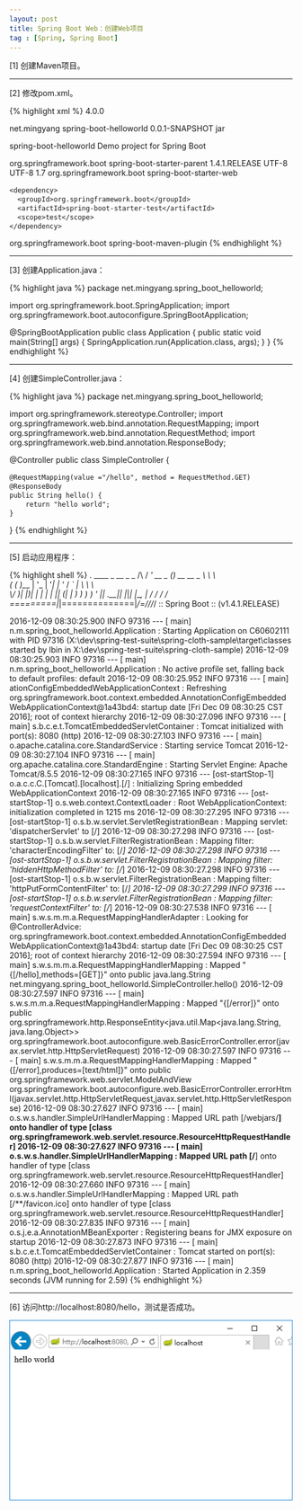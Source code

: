 ```yaml
---
layout: post
title: Spring Boot Web：创建Web项目
tag : [Spring, Spring Boot]
---
```


[1] 创建Maven项目。

---

[2] 修改pom.xml。

{% highlight xml %}
<project xmlns="http://maven.apache.org/POM/4.0.0" xmlns:xsi="http://www.w3.org/2001/XMLSchema-instance"
  xsi:schemaLocation="http://maven.apache.org/POM/4.0.0 http://maven.apache.org/xsd/maven-4.0.0.xsd">
  <modelVersion>4.0.0</modelVersion>

  <groupId>net.mingyang</groupId>
  <artifactId>spring-boot-helloworld</artifactId>
  <version>0.0.1-SNAPSHOT</version>
  <packaging>jar</packaging>

  <name>spring-boot-helloworld</name>
  <description>Demo project for Spring Boot</description>

  <parent>
    <groupId>org.springframework.boot</groupId>
    <artifactId>spring-boot-starter-parent</artifactId>
    <version>1.4.1.RELEASE</version>
    <relativePath />
  </parent>

  <properties>
    <project.build.sourceEncoding>UTF-8</project.build.sourceEncoding>
    <project.reporting.outputEncoding>UTF-8</project.reporting.outputEncoding>
    <java.version>1.7</java.version>
  </properties>

  <dependencies>
    <dependency>
      <groupId>org.springframework.boot</groupId>
      <artifactId>spring-boot-starter-web</artifactId>
    </dependency>

    <dependency>
      <groupId>org.springframework.boot</groupId>
      <artifactId>spring-boot-starter-test</artifactId>
      <scope>test</scope>
    </dependency>
  </dependencies>

  <build>
    <plugins>
      <plugin>
        <groupId>org.springframework.boot</groupId>
        <artifactId>spring-boot-maven-plugin</artifactId>
      </plugin>
    </plugins>
  </build>

</project>
{% endhighlight %}

---

[3] 创建Application.java：

{% highlight java %}
package net.mingyang.spring_boot_helloworld;

import org.springframework.boot.SpringApplication;
import org.springframework.boot.autoconfigure.SpringBootApplication;

@SpringBootApplication
public class Application 
{
    public static void main(String[] args) {
        SpringApplication.run(Application.class, args);
    }
}
{% endhighlight %}

---

[4] 创建SimpleController.java：

{% highlight java %}
package net.mingyang.spring_boot_helloworld;

import org.springframework.stereotype.Controller;
import org.springframework.web.bind.annotation.RequestMapping;
import org.springframework.web.bind.annotation.RequestMethod;
import org.springframework.web.bind.annotation.ResponseBody;

@Controller
public class SimpleController {

    @RequestMapping(value ="/hello", method = RequestMethod.GET)
    @ResponseBody
    public String hello() {
        return "hello world";
    }
}
{% endhighlight %}

---

[5] 启动应用程序：

{% highlight shell %}
  .   ____          _            __ _ _
 /\\ / ___'_ __ _ _(_)_ __  __ _ \ \ \ \
( ( )\___ | '_ | '_| | '_ \/ _` | \ \ \ \
 \\/  ___)| |_)| | | | | || (_| |  ) ) ) )
  '  |____| .__|_| |_|_| |_\__, | / / / /
 =========|_|==============|___/=/_/_/_/
 :: Spring Boot ::        (v1.4.1.RELEASE)

2016-12-09 08:30:25.900  INFO 97316 --- [           main] n.m.spring_boot_helloworld.Application   : Starting Application on C60602111 with PID 97316 (X:\dev\spring-test-suite\spring-cloth-sample\target\classes started by lbin in X:\dev\spring-test-suite\spring-cloth-sample)
2016-12-09 08:30:25.903  INFO 97316 --- [           main] n.m.spring_boot_helloworld.Application   : No active profile set, falling back to default profiles: default
2016-12-09 08:30:25.952  INFO 97316 --- [           main] ationConfigEmbeddedWebApplicationContext : Refreshing org.springframework.boot.context.embedded.AnnotationConfigEmbeddedWebApplicationContext@1a43bd4: startup date [Fri Dec 09 08:30:25 CST 2016]; root of context hierarchy
2016-12-09 08:30:27.096  INFO 97316 --- [           main] s.b.c.e.t.TomcatEmbeddedServletContainer : Tomcat initialized with port(s): 8080 (http)
2016-12-09 08:30:27.103  INFO 97316 --- [           main] o.apache.catalina.core.StandardService   : Starting service Tomcat
2016-12-09 08:30:27.104  INFO 97316 --- [           main] org.apache.catalina.core.StandardEngine  : Starting Servlet Engine: Apache Tomcat/8.5.5
2016-12-09 08:30:27.165  INFO 97316 --- [ost-startStop-1] o.a.c.c.C.[Tomcat].[localhost].[/]       : Initializing Spring embedded WebApplicationContext
2016-12-09 08:30:27.165  INFO 97316 --- [ost-startStop-1] o.s.web.context.ContextLoader            : Root WebApplicationContext: initialization completed in 1215 ms
2016-12-09 08:30:27.295  INFO 97316 --- [ost-startStop-1] o.s.b.w.servlet.ServletRegistrationBean  : Mapping servlet: 'dispatcherServlet' to [/]
2016-12-09 08:30:27.298  INFO 97316 --- [ost-startStop-1] o.s.b.w.servlet.FilterRegistrationBean   : Mapping filter: 'characterEncodingFilter' to: [/*]
2016-12-09 08:30:27.298  INFO 97316 --- [ost-startStop-1] o.s.b.w.servlet.FilterRegistrationBean   : Mapping filter: 'hiddenHttpMethodFilter' to: [/*]
2016-12-09 08:30:27.298  INFO 97316 --- [ost-startStop-1] o.s.b.w.servlet.FilterRegistrationBean   : Mapping filter: 'httpPutFormContentFilter' to: [/*]
2016-12-09 08:30:27.299  INFO 97316 --- [ost-startStop-1] o.s.b.w.servlet.FilterRegistrationBean   : Mapping filter: 'requestContextFilter' to: [/*]
2016-12-09 08:30:27.538  INFO 97316 --- [           main] s.w.s.m.m.a.RequestMappingHandlerAdapter : Looking for @ControllerAdvice: org.springframework.boot.context.embedded.AnnotationConfigEmbeddedWebApplicationContext@1a43bd4: startup date [Fri Dec 09 08:30:25 CST 2016]; root of context hierarchy
2016-12-09 08:30:27.594  INFO 97316 --- [           main] s.w.s.m.m.a.RequestMappingHandlerMapping : Mapped "{[/hello],methods=[GET]}" onto public java.lang.String net.mingyang.spring_boot_helloworld.SimpleController.hello()
2016-12-09 08:30:27.597  INFO 97316 --- [           main] s.w.s.m.m.a.RequestMappingHandlerMapping : Mapped "{[/error]}" onto public org.springframework.http.ResponseEntity<java.util.Map<java.lang.String, java.lang.Object>> org.springframework.boot.autoconfigure.web.BasicErrorController.error(javax.servlet.http.HttpServletRequest)
2016-12-09 08:30:27.597  INFO 97316 --- [           main] s.w.s.m.m.a.RequestMappingHandlerMapping : Mapped "{[/error],produces=[text/html]}" onto public org.springframework.web.servlet.ModelAndView org.springframework.boot.autoconfigure.web.BasicErrorController.errorHtml(javax.servlet.http.HttpServletRequest,javax.servlet.http.HttpServletResponse)
2016-12-09 08:30:27.627  INFO 97316 --- [           main] o.s.w.s.handler.SimpleUrlHandlerMapping  : Mapped URL path [/webjars/**] onto handler of type [class org.springframework.web.servlet.resource.ResourceHttpRequestHandler]
2016-12-09 08:30:27.627  INFO 97316 --- [           main] o.s.w.s.handler.SimpleUrlHandlerMapping  : Mapped URL path [/**] onto handler of type [class org.springframework.web.servlet.resource.ResourceHttpRequestHandler]
2016-12-09 08:30:27.660  INFO 97316 --- [           main] o.s.w.s.handler.SimpleUrlHandlerMapping  : Mapped URL path [/**/favicon.ico] onto handler of type [class org.springframework.web.servlet.resource.ResourceHttpRequestHandler]
2016-12-09 08:30:27.835  INFO 97316 --- [           main] o.s.j.e.a.AnnotationMBeanExporter        : Registering beans for JMX exposure on startup
2016-12-09 08:30:27.873  INFO 97316 --- [           main] s.b.c.e.t.TomcatEmbeddedServletContainer : Tomcat started on port(s): 8080 (http)
2016-12-09 08:30:27.877  INFO 97316 --- [           main] n.m.spring_boot_helloworld.Application   : Started Application in 2.359 seconds (JVM running for 2.59)
{% endhighlight %}

---

[6] 访问http://localhost:8080/hello，测试是否成功。

![spring-boot-web-create-project](/assets/img/posts/spring-boot-web-create-project.png)